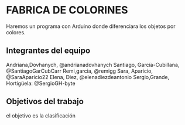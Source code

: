 # FABRICA DE COLORINES

Haremos un programa con Arduino donde diferenciara los objetos por colores.

## Integrantes del equipo

Andriana,Dovhanych, @andrianadovhanych
Santiago, García-Cubillana, @SantiagoGarCubCarr
Remi,garcia, @remigg
Sara, Aparicio, @SaraAparicio22
Elena, Diez, @elenadiezdeantonio
Sergio,Grande, Hortigüela: @SergioGH-byte


## Objetivos del trabajo

el objetivo es la clasificación

